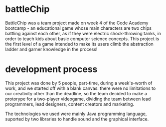 # battleChip

BattleChip was a team project made on week 4 of the Code Academy bootcamp - an educational game whose main characters are two chips battling against each other, as if they were electric shock-throwing tanks, in order to teach kids about basic computer science concepts. This project is the first level of a game intended to make its users climb the abstraction ladder and garner knowledge in the process!


# development process

This project was done by 5 people, part-time, during a week's-worth of work, and we started off with a blank canvas: there were no limitations to our creativity other than the deadline, so the team decided to make a protorype for a two-player videogame, dividing the team between lead programmers, lead designers, content creators and marketing. 

The technologies we used were mainly Java programming language, suported by two libraries to handle sound and the graphical interface.
